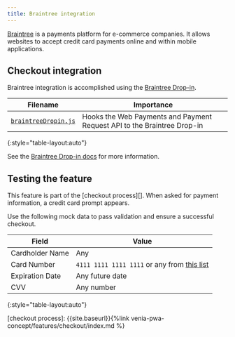```yaml
---
title: Braintree integration
---
```


[Braintree][] is a payments platform for e-commerce companies.
It allows websites to accept credit card payments online and within mobile applications.

## Checkout integration

Braintree integration is accomplished using the [Braintree Drop-in][].

| Filename                 | Importance                                                              |
| ------------------------ | ----------------------------------------------------------------------- |
| [`braintreeDropin.js`][] | Hooks the Web Payments and Payment Request API to the Braintree Drop-in |
{:style="table-layout:auto"}

See the [Braintree Drop-in docs][] for more information.

## Testing the feature

This feature is part of the [checkout process][].
When asked for payment information, a credit card prompt appears.

Use the following mock data to pass validation and ensure a successful checkout.

| Field           | Value                                           |
| --------------- | ----------------------------------------------- |
| Cardholder Name | Any                                             |
| Card Number     | `4111 1111 1111 1111` or any from [this list][] |
| Expiration Date | Any future date                                 |
| CVV             | Any number                                      |
{:style="table-layout:auto"}

[braintree]: https://www.braintreepayments.com/
[`braintreedropin.js`]: https://github.com/magento-research/pwa-studio/blob/release/2.0/packages/venia-concept/src/components/Checkout/braintreeDropin.js
[this list]: https://developers.braintreepayments.com/guides/credit-cards/testing-go-live/node#valid-card-numbers
[Braintree Drop-in]: https://github.com/braintree/braintree-web-drop-in
[Braintree Drop-in docs]: https://braintree.github.io/braintree-web-drop-in/docs/current/index.html

[checkout process]: {{site.baseurl}}{%link venia-pwa-concept/features/checkout/index.md %}
